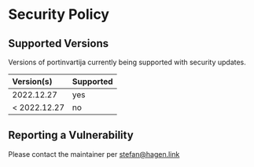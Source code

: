 # Security Policy

## Supported Versions

Versions of portinvartija currently being supported with security updates.

| Version(s)   | Supported |
|:------------ |:--------- |
| 2022.12.27   | yes       |
| < 2022.12.27 | no        |

## Reporting a Vulnerability

Please contact the maintainer per stefan@hagen.link

